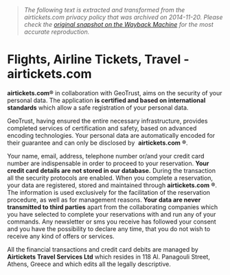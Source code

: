 > *The following text is extracted and transformed from the airtickets.com privacy policy that was archived on 2014-11-20. Please check the [original snapshot on the Wayback Machine](https://web.archive.org/web/20141120110430id_/http%3A//www.airtickets.com/security-privacy-policy) for the most accurate reproduction.*

# Flights, Airline Tickets, Travel - airtickets.com

**airtickets.com®** in collaboration with GeoTrust, aims on the security of your personal data. The application **is certified and based on international standards** which allow a safe registration of your personal data. 

GeoTrust, having ensured the entire necessary infrastructure, provides completed services of certification and safety, based on advanced encoding technologies. Your personal data are automatically encoded for their guarantee and can only be disclosed by  **airtickets.com** **®**. 

Your name, email, address, telephone number or/and your credit card number are indispensable in order to proceed to your reservation. **Your credit card details are not stored in our database.** During the transaction all the security protocols are enabled. When you complete a reservation, your data are registered, stored and maintained through **airtickets.com** **®**. The information is used exclusively for the facilitation of the reservation procedure, as well as for management reasons. **Your data are never transmitted to third parties** apart from the collaborating companies which you have selected to complete your reservations with and run any of your commands. Any newsletter or sms you receive has followed your consent and you have the possibility to declare any time, that you do not wish to receive any kind of offers or services. 

All the financial transactions and credit card debits are managed by **Airtickets Travel Services Ltd** which resides in 118 Al. Panagouli Street, Athens, Greece and which edits all the legally descriptive.
